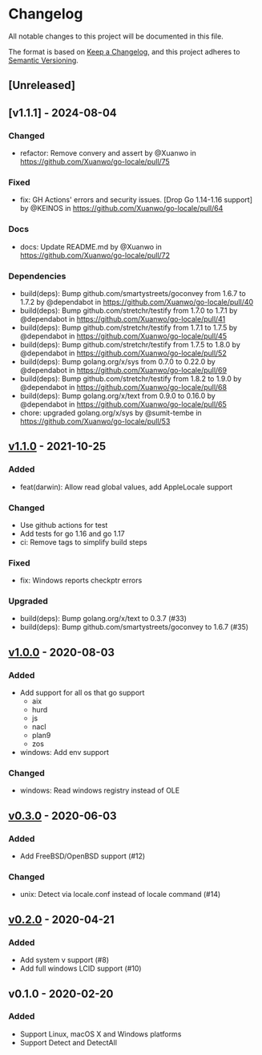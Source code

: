 # Changelog
All notable changes to this project will be documented in this file.

The format is based on [Keep a Changelog](https://keepachangelog.com/en/1.0.0/),
and this project adheres to [Semantic Versioning](https://semver.org/spec/v2.0.0.html).

## [Unreleased]

## [v1.1.1] - 2024-08-04

### Changed

* refactor: Remove convery and assert by @Xuanwo in https://github.com/Xuanwo/go-locale/pull/75

### Fixed

* fix: GH Actions' errors and security issues. [Drop Go 1.14-1.16 support] by @KEINOS in https://github.com/Xuanwo/go-locale/pull/64

### Docs

* docs: Update README.md by @Xuanwo in https://github.com/Xuanwo/go-locale/pull/72

### Dependencies

* build(deps): Bump github.com/smartystreets/goconvey from 1.6.7 to 1.7.2 by @dependabot in https://github.com/Xuanwo/go-locale/pull/40
* build(deps): Bump github.com/stretchr/testify from 1.7.0 to 1.7.1 by @dependabot in https://github.com/Xuanwo/go-locale/pull/41
* build(deps): Bump github.com/stretchr/testify from 1.7.1 to 1.7.5 by @dependabot in https://github.com/Xuanwo/go-locale/pull/45
* build(deps): Bump github.com/stretchr/testify from 1.7.5 to 1.8.0 by @dependabot in https://github.com/Xuanwo/go-locale/pull/52
* build(deps): Bump golang.org/x/sys from 0.7.0 to 0.22.0 by @dependabot in https://github.com/Xuanwo/go-locale/pull/69
* build(deps): Bump github.com/stretchr/testify from 1.8.2 to 1.9.0 by @dependabot in https://github.com/Xuanwo/go-locale/pull/68
* build(deps): Bump golang.org/x/text from 0.9.0 to 0.16.0 by @dependabot in https://github.com/Xuanwo/go-locale/pull/65
* chore: upgraded golang.org/x/sys by @sumit-tembe in https://github.com/Xuanwo/go-locale/pull/53

## [v1.1.0] - 2021-10-25

### Added

- feat(darwin): Allow read global values, add AppleLocale support

### Changed

- Use github actions for test
- Add tests for go 1.16 and go 1.17
- ci: Remove tags to simplify build steps

### Fixed

- fix: Windows reports checkptr errors

### Upgraded

- build(deps): Bump golang.org/x/text to 0.3.7 (#33)
- build(deps): Bump github.com/smartystreets/goconvey to 1.6.7 (#35)

## [v1.0.0] - 2020-08-03

### Added

- Add support for all os that go support
  - aix
  - hurd
  - js
  - nacl
  - plan9
  - zos
- windows: Add env support

### Changed

- windows: Read windows registry instead of OLE

## [v0.3.0] - 2020-06-03

### Added

- Add FreeBSD/OpenBSD support (#12)

### Changed

- unix: Detect via locale.conf instead of locale command (#14)

## [v0.2.0] - 2020-04-21

### Added

- Add system v support (#8)
- Add full windows LCID support (#10)

## v0.1.0 - 2020-02-20

### Added

- Support Linux, macOS X and Windows platforms
- Support Detect and DetectAll

[v1.1.0]: https://github.com/Xuanwo/go-locale/compare/v1.0.0...v1.1.0
[v1.0.0]: https://github.com/Xuanwo/go-locale/compare/v0.3.0...v1.0.0
[v0.3.0]: https://github.com/Xuanwo/go-locale/compare/v0.2.0...v0.3.0
[v0.2.0]: https://github.com/Xuanwo/go-locale/compare/v0.1.0...v0.2.0
